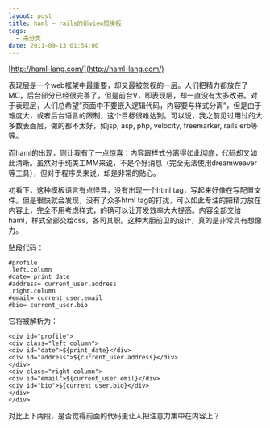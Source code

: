 ```yaml
---
layout: post
title: haml – rails的新view层模板
tags:
  - 未分类
date: 2011-09-13 01:54:00
---
```


[http://haml-lang.com/](http://haml-lang.com/)

表现层是一个web框架中最重要，却又最被忽视的一层。人们把精力都放在了MC，后台部分已经很完善了，但是前台V，即表现层，却一直没有太多改进。对于表现层，人们总希望&#8221;页面中不要嵌入逻辑代码，内容要与样式分离&#8221;，但是由于难度大，或者后台语言的限制，这个目标很难达到。可以说，我之前见过用过的大多数表面层，做的都不太好，如jsp, asp, php, velocity, freemarker, rails erb等等。

而haml的出现，则让我有了一点惊喜：内容跟样式分离得如此彻底，代码却又如此清晰。虽然对于纯美工MM来说，不是个好消息（完全无法使用dreamweaver等工具），但对于程序员来说，却是非常的贴心。 
<span id="more-104"></span>

初看下，这种模板语言有点怪异，没有出现一个html tag，写起来好像在写配置文件。但是很快就会发现，没有了众多html tag的打扰，可以如此专注的把精力放在内容上，完全不用考虑样式，的确可以让开发效率大大提高。内容全部交给haml，样式全部交给css，各司其职。这种大胆前卫的设计，真的是非常具有想像力。

贴段代码：

```
#profile
.left.column
#date= print_date
#address= current_user.address
.right.column
#email= current_user.email
#bio= current_user.bio

```

它将被解析为：

```
<div id="profile">
<div class="left column">
<div id="date">${print_date}</div>
<div id="address">${current_user.address}</div>
</div>
<div class="right column">
<div id="email">${current_user.emil}</div>
<div id="bio">${current_user.bio}</div>
</div>
</div>
```

对比上下两段，是否觉得前面的代码更让人把注意力集中在内容上？